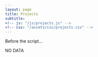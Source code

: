 ```yaml
---
layout: page
title: Projects
subtitle: 
<!-- js: "/js/projects.js" -->
<!-- css: "/assets/css/projects.css" -->
---
```





  <p>Before the script...</p>


  <!-- <script src="https://ajax.googleapis.com/ajax/libs/jquery/2.1.1/jquery.min.js"></script> -->


  <!-- <script>
    var url = "http://danieltobon43.pythonanywhere.com/projects";

    // $.ajax({
    //   method: "GET",
    //   cache: false,
    //   url: url,
    //   success: function(data) {
    //     document.getElementById('output').innerHTML = data.total;
    //   },
    //   error: function(error) {
    //     //What do you want to do with the error?
    //     document.getElementById('output').innerHTML = "something wrong!";
    //   },
    // });

    function CallURL()  {
    $.ajax({
        url: url
        type: "GET",
        dataType: "jsonp",
        async: false,
        success: function(msg)  {
            JsonpCallback(msg);
        },
        error: function()  {
            ErrorFunction();
        }
    });
}

function JsonpCallback(json)  {
    document.getElementById('output').innerHTML = json.result;
}

</script>

  <p>...After the script.</p>
 -->
<script>
  var url = "http://danieltobon43.pythonanywhere.com/projects";

$.ajax({
  method: "GET",
  cache: false,
  url: url,
  success: function(data) {
    document.getElementById('output').innerHTML = data.total;
  },
  error: function(error) {
    //What do you want to do with the error?
  },
});
  
</script>
<script src="https://ajax.googleapis.com/ajax/libs/jquery/2.1.1/jquery.min.js"></script>

<div id="container">
  <div id="output">NO DATA</div>
</div>
